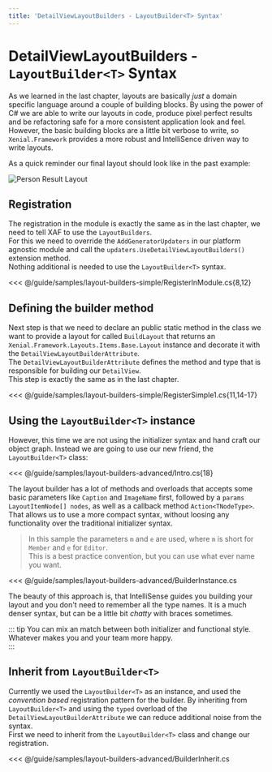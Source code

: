 ```yaml
---
title: 'DetailViewLayoutBuilders - LayoutBuilder<T> Syntax'
---
```


# DetailViewLayoutBuilders - `LayoutBuilder<T>` Syntax

As we learned in the last chapter, layouts are basically *just* a domain specific language around a couple of building blocks. By using the power of C# we are able to write our layouts in code, produce pixel perfect results and be refactoring safe for a more consistent application look and feel.  
However, the basic building blocks are a little bit verbose to write, so `Xenial.Framework` provides a more robust and IntelliSence driven way to write layouts.

As a quick reminder our final layout should look like in the past example:

![Person Result Layout](/images/guide/layout-builders/person-result-layout-simple.png)

## Registration

The registration in the module is exactly the same as in the last chapter, we need to tell XAF to use the `LayoutBuilders`.  
For this we need to override the `AddGeneratorUpdaters` in our platform agnostic module and call the `updaters.UseDetailViewLayoutBuilders()` extension method.  
Nothing additional is needed to use the `LayoutBuilder<T>` syntax.

<<< @/guide/samples/layout-builders-simple/RegisterInModule.cs{8,12}

## Defining the builder method

Next step is that we need to declare an public static method in the class we want to provide a layout for called `BuildLayout` that returns an `Xenial.Framework.Layouts.Items.Base.Layout` instance and decorate it with the `DetailViewLayoutBuilderAttribute`.  
The `DetailViewLayoutBuilderAttribute` defines the method and type that is responsible for building our `DetailView`.  
This step is exactly the same as in the last chapter.

<<< @/guide/samples/layout-builders-simple/RegisterSimple1.cs{11,14-17}

## Using the `LayoutBuilder<T>` instance

However, this time we are not using the initializer syntax and hand craft our object graph. Instead we are going to use our new friend, the `LayoutBuilder<T>` class:

<<< @/guide/samples/layout-builders-advanced/Intro.cs{18}

The layout builder has a lot of methods and overloads that accepts some basic parameters like `Caption` and `ImageName` first, followed by a `params LayoutItemNode[] nodes`, as well as a callback method `Action<TNodeType>`.  
That allows us to use a more compact syntax, without loosing any functionality over the traditional initializer syntax.

> In this sample the parameters `m` and `e` are used, where `m` is short for `Member` and `e` for `Editor`.  
This is a best practice convention, but you can use what ever name you want.

<<< @/guide/samples/layout-builders-advanced/BuilderInstance.cs

The beauty of this approach is, that IntelliSense guides you building your layout and you don't need to remember all the type names. It is a much denser syntax, but can be a little bit *chatty* with braces sometimes.

::: tip
You can mix an match between both initializer and functional style. Whatever makes you and your team more happy.  
:::

## Inherit from `LayoutBuilder<T>` 

Currently we used the `LayoutBuilder<T>` as an instance, and used the *convention based* registration pattern for the builder. By inheriting from `LayoutBuilder<T>` and using the `typed` overload of the `DetailViewLayoutBuilderAttribute` we can reduce additional noise from the syntax.  
First we need to inherit from the `LayoutBuilder<T>` class and change our registration.

<<< @/guide/samples/layout-builders-advanced/BuilderInherit.cs